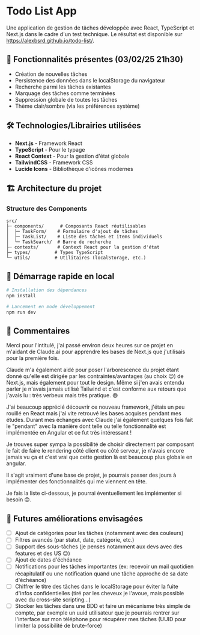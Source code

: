 # Todo List App

Une application de gestion de tâches développée avec React, TypeScript et Next.js dans le cadre d'un test technique.
Le résultat est disponible sur https://alexbsrd.github.io/todo-list/.

## 🚀 Fonctionnalités présentes (03/02/25 21h30)

- Création de nouvelles tâches
- Persistence des données dans le localStorage du navigateur
- Recherche parmi les tâches existantes
- Marquage des tâches comme terminées
- Suppression globale de toutes les tâches
- Thème clair/sombre (via les préférences système)

## 🛠 Technologies/Librairies utilisées

- **Next.js** - Framework React
- **TypeScript** - Pour le typage
- **React Context** - Pour la gestion d'état globale
- **TailwindCSS** - Framework CSS
- **Lucide Icons** - Bibliothèque d'icônes modernes

## 🏗 Architecture du projet

### Structure des Components
```
src/
├─ components/      # Composants React réutilisables
│  ├─ TaskForm/    # Formulaire d'ajout de tâches
│  ├─ TaskList/    # Liste des tâches et items individuels
│  └─ TaskSearch/  # Barre de recherche
├─ contexts/       # Context React pour la gestion d'état
├─ types/         # Types TypeScript
└─ utils/         # Utilitaires (localStorage, etc.)
```

## 🚗 Démarrage rapide en local

```bash
# Installation des dépendances
npm install

# Lancement en mode développement
npm run dev
```

## 💭 Commentaires

Merci pour l'intitulé, j'ai passé environ deux heures sur ce projet en m'aidant de Claude.ai pour apprendre les bases de Next.js que j'utilisais pour la première fois.

Claude m'a également aidé pour poser l'arborescence du projet étant donné qu'elle est dirigée par les contraintes/avantages (au choix 😉) de Next.js, mais également pour tout le design. Même si j'en avais entendu parler je n'avais jamais utilisé Tailwind et c'est conforme aux retours que j'avais lu : très verbeux mais très pratique. 😄

J'ai beaucoup apprécié découvrir ce nouveau framework, j'étais un peu rouillé en React mais j'ai vite retrouvé les bases acquises pendant mes études. Durant mes échanges avec Claude j'ai également quelques fois fait le "pendant" avec la manière dont telle ou telle fonctionnalité est implémentée en Angular et ce fut très intéressant !

Je trouves super sympa la possibilité de choisir directement par composant le fait de faire le rendering côté client ou côté serveur, je n'avais encore jamais vu ça et c'est vrai que cette gestion là est beaucoup plus globale en angular.

Il s'agit vraiment d'une base de projet, je pourrais passer des jours à implémenter des fonctionnalités qui me viennent en tête.

Je fais la liste ci-dessous, je pourrai éventuellement les implémenter si besoin 😊.

## 🎯 Futures améliorations envisagées

- [ ] Ajout de catégories pour les tâches (notamment avec des couleurs)
- [ ] Filtres avancés (par statut, date, catégorie, etc.)
- [ ] Support des sous-tâches (je penses notamment aux devs avec des features et des US 😉)
- [ ] Ajout de dates d'échéance
- [ ] Notifications pour les tâches importantes (ex: recevoir un mail quotidien récapitulatif ou une notification quand une tâche approche de sa date d'échéance)
- [ ] Chiffrer le titre des tâches dans le localStorage pour éviter la fuite d'infos confidentielles (tiré par les cheveux je l'avoue, mais possible avec du cross-site scripting...)
- [ ] Stocker les tâches dans une BDD et faire un mécanisme très simple de compte, par exemple un uuid utilisateur que je pourrais rentrer sur l'interface sur mon téléphone pour récupérer mes tâches (UUID pour limiter la possibilité de brute-force)
